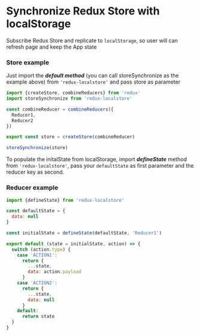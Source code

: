 # Synchronize Redux Store with localStorage

Subscribe Redux Store and replicate to `localStorage`, so user will can refresh page and keep the App state

### Store example

Just import the ***default method*** (you can call storeSynchronize as the example above) from `'redux-localstore'` and pass store as parameter

```javascript
import {createStore, combineReducers} from 'redux'
import storeSynchronize from 'redux-localstore'

const combineReducer = combineReducers({
  Reducer1,
  Reducer2
})

export const store = createStore(combineReducer)

storeSynchronize(store)
```
To populate the initalState from localStorage, import ***defineState*** method from `'redux-localstore'`, pass your `defaultState` as first parameter and the reducer key as second.

### Reducer example
```javascript
import {defineState} from 'redux-localstore'

const defaultState = {
  data: null
}

const initialState = defineState(defaultState, 'Reducer1')

export default (state = initialState, action) => {
  switch (action.type) {
    case 'ACTION1':
      return {
        ...state,
        data: action.payload
      }
    case 'ACTION2':
      return {
        ...state,
        data: null
      }
    default:
      return state
  }
}
```

